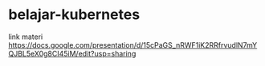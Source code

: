 # belajar-kubernetes

link materi
https://docs.google.com/presentation/d/15cPaGS_nRWF1iK2RRfrvudlN7mYQJBL5eX0g8CI45iM/edit?usp=sharing